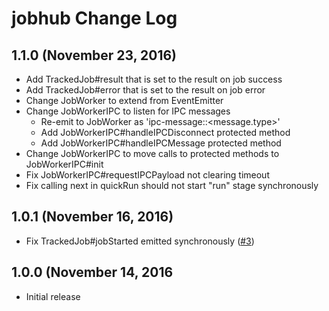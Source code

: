 # jobhub Change Log #

## 1.1.0 (November 23, 2016)

  * Add TrackedJob#result that is set to the result on job success
  * Add TrackedJob#error that is set to the result on job error
  * Change JobWorker to extend from EventEmitter
  * Change JobWorkerIPC to listen for IPC messages
    * Re-emit to JobWorker as 'ipc-message::<message.type>'
    * Add JobWorkerIPC#handleIPCDisconnect protected method
    * Add JobWorkerIPC#handleIPCMessage protected method
  * Change JobWorkerIPC to move calls to protected methods to JobWorkerIPC#init
  * Fix JobWorkerIPC#requestIPCPayload not clearing timeout
  * Fix calling next in quickRun should not start "run" stage synchronously

## 1.0.1 (November 16, 2016)

  * Fix TrackedJob#jobStarted emitted synchronously ([#3](https://github.com/amekkawi/jobhub/issues/3))

## 1.0.0 (November 14, 2016

  * Initial release
